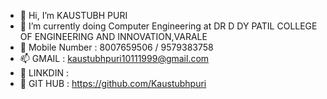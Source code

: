 - 👋 Hi, I’m KAUSTUBH PURI
- 🌱 I’m currently doing Computer Engineering at DR D DY PATIL COLLEGE OF ENGINEERING AND INNOVATION,VARALE
- 💞️ Mobile Number : 8007659506 / 9579383758
- 📫 GMAIL : kaustubhpuri10111999@gmail.com
- 👀 LINKDIN : 
- 👀 GIT HUB : https://github.com/Kaustubhpuri
